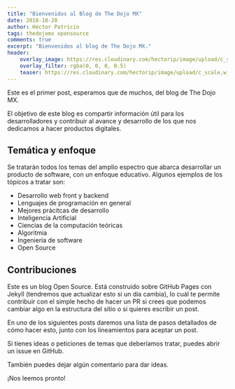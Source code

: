 ```yaml
---
title: "Bienvenidos al Blog de The Dojo MX"
date: 2018-10-28
author: Héctor Patricio
tags: thedojomx opensource
comments: true
excerpt: "Bienvenidos al blog de The Dojo MX."
header:
    overlay_image: https://res.cloudinary.com/hectorip/image/upload/c_scale,w_1200/v1551938206/fancycrave-284219-unsplash_ylbmvr.jpg
    overlay_filter: rgba(0, 0, 0, 0.5)
    teaser: https://res.cloudinary.com/hectorip/image/upload/c_scale,w_200/v1551938206/fancycrave-284219-unsplash_ylbmvr.jpg
---
```


Este es el primer post, esperamos que de muchos, del blog de The Dojo MX.

El objetivo de este blog es compartir información útil para los desarrolladores
y contribuir al avance y desarrollo de los que nos dedicamos a hacer productos digitales.

## Temática y enfoque

Se tratarán todos los temas del amplio espectro que abarca desarrollar un producto de
software, con un enfoque educativo. Algunos ejemplos de los tópicos a tratar son:

- Desarrollo web front y backend
- Lenguajes de programación en general
- Mejores prácitcas de desarrollo
- Inteligencia Artificial
- Ciencias de la computación teóricas
- Algoritmia
- Ingeniería de software
- Open Source

## Contribuciones

Este es un blog Open Source. Está construido sobre GitHub Pages con Jekyll (tendremos que actualizar esto si un día cambia), lo cuál te permite contribuir con el simple hecho de hacer un PR si crees que podemos cambiar algo en la estructura del sitio o si quieres escribir un post.

En uno de los siguientes posts daremos una lista de pasos detallados de cómo hacer esto, junto con los lineamientos para aceptar un post.

Si tienes ideas o peticiones de temas que deberíamos tratar, puedes abrir un issue en GitHub.

También puedes dejar algún comentario para dar ideas.

¡Nos leemos pronto!